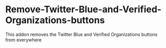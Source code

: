 # Remove-Twitter-Blue-and-Verified-Organizations-buttons
This addon removes the Twitter Blue and Verified Organizations buttons from everywhere
